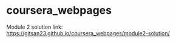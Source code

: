 # coursera_webpages
Module 2 solution link: https://gitsan23.github.io/coursera_webpages/module2-solution/
